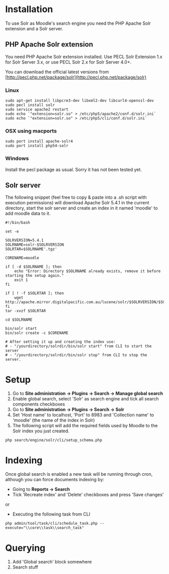 # Installation

To use Solr as Moodle's search engine you need the PHP Apache Solr extension and a Solr server.

## PHP Apache Solr extension

You need PHP Apache Solr extension installed. Use PECL Solr Extension 1.x for Solr Server 3.x, or use PECL Solr 2.x for Solr Server 4.0+.

You can download the official latest versions from [http://pecl.php.net/package/solr](http://pecl.php.net/package/solr)

### Linux

    sudo apt-get install libpcre3-dev libxml2-dev libcurl4-openssl-dev
    sudo pecl install solr
    sudo service apache2 restart
    sudo echo `"extension=solr.so" > /etc/php5/apache2/conf.d/solr.ini`
    sudo echo `"extension=solr.so" > /etc/php5/cli/conf.d/solr.ini`

### OSX using macports

    sudo port install apache-solr4
    sudo port install php54-solr

### Windows

Install the pecl package as usual. Sorry it has not been tested yet.


## Solr server

The following snippet (feel free to copy & paste into a .sh script with execution permissions) will download Apache Solr 5.4.1 in the current directory, start the solr server and create an index in it named 'moodle' to add moodle data to it.


    #!/bin/bash

    set -e

    SOLRVERSION=5.4.1
    SOLRNAME=solr-$SOLRVERSION
    SOLRTAR=$SOLRNAME'.tgz'

    CORENAME=moodle

    if [ -d $SOLRNAME ]; then
        echo "Error: Directory $SOLRNAME already exists, remove it before starting the setup again."
        exit 1
    fi

    if [ ! -f $SOLRTAR ]; then
        wget http://apache.mirror.digitalpacific.com.au/lucene/solr/$SOLRVERSION/$SOLRTAR
    fi
    tar -xvzf $SOLRTAR

    cd $SOLRNAME

    bin/solr start
    bin/solr create -c $CORENAME

    # After setting it up and creating the index use:
    # - "/yourdirectory/solrdir/bin/solr start" from CLI to start the server
    # - "/yourdirectory/solrdir/bin/solr stop" from CLI to stop the server.

# Setup

1. Go to __Site administration -> Plugins -> Search -> Manage global search__
2. Enable global search, select 'Solr' as search engine and tick all search components checkboxes
3. Go to __Site administration -> Plugins -> Search -> Solr__
4. Set 'Host name' to localhost, 'Port' to 8983 and 'Collection name' to 'moodle' (the name of the index in Solr)
5. The following script will add the required fields used by Moodle to the Solr index you just created.

`
    php search/engine/solr/cli/setup_schema.php
`

# Indexing

Once global search is enabled a new task will be running through cron, although you can force documents indexing by:

* Going to __Reports -> Search__
* Tick 'Recreate index' and 'Delete' checkboxes and press 'Save changes'

or

* Executing the following task from CLI

`
    php admin/tool/task/cli/schedule_task.php --execute="\\core\\task\\search_task"
`

# Querying

1. Add 'Global search' block somewhere
2. Search stuff

